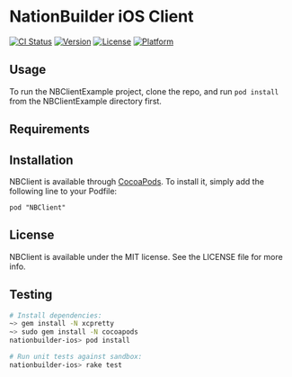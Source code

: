 # NationBuilder iOS Client 

[![CI Status](http://img.shields.io/travis/3dna/nationbuilder-ios.svg?style=flat)](https://travis-ci.org/3dna/nationbuilder-ios)
[![Version](https://img.shields.io/cocoapods/v/NBClient.svg?style=flat)](http://cocoadocs.org/docsets/NBClient)
[![License](https://img.shields.io/cocoapods/l/NBClient.svg?style=flat)](http://cocoadocs.org/docsets/NBClient)
[![Platform](https://img.shields.io/cocoapods/p/NBClient.svg?style=flat)](http://cocoadocs.org/docsets/NBClient)

## Usage

To run the NBClientExample project, clone the repo, and run `pod install` from
the NBClientExample directory first.

## Requirements

## Installation

NBClient is available through [CocoaPods](http://cocoapods.org). To install
it, simply add the following line to your Podfile:

    pod "NBClient"

## License

NBClient is available under the MIT license. See the LICENSE file for more info.

## Testing

```bash
# Install dependencies:
~> gem install -N xcpretty
~> sudo gem install -N cocoapods
nationbuilder-ios> pod install

# Run unit tests against sandbox:
nationbuilder-ios> rake test
```
